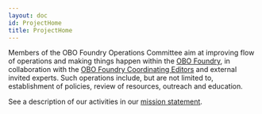```yaml
---
layout: doc
id: ProjectHome
title: ProjectHome
---
```


Members of the OBO Foundry Operations Committee aim at improving flow of operations and making things happen within the [OBO Foundry](http://obofoundry.org), in collaboration with the [OBO Foundry Coordinating Editors](http://obofoundry.org/coordination.shtml) and external invited experts. Such operations include, but are not limited to, establishment of policies, review of resources, outreach and education.

See a description of our activities in our [mission statement](MissionStatement.html).
